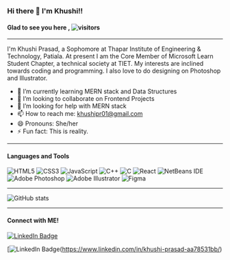 ### Hi there 👋 I'm Khushi!!

#### Glad to see you here ,  ![visitors](https://visitor-badge.glitch.me/badge?page_id=khushipr.khushipr&left_color=grey&right_color=blue)

***

I'm Khushi Prasad, a Sophomore at Thapar Institute of Engineering & Technology, Patiala.
At present I am the Core Member of Microsoft Learn Student Chapter, a technical society at TIET.
My interests are inclined towards coding and programming. I also love to do designing on Photoshop and Illustrator.


- 🌱 I’m currently learning MERN stack and Data Structures
- 👯 I’m looking to collaborate on Frontend Projects
- 🤔 I’m looking for help with MERN stack
- 📫 How to reach me: <khushipr01@gmail.com>
- 😄 Pronouns: She/her
- ⚡ Fun fact: This is reality.

***


#### Languages and Tools
![HTML5](https://img.shields.io/badge/html5-%23E34F26.svg?style=for-the-badge&logo=html5&logoColor=white)
![CSS3](https://img.shields.io/badge/css3-%231572B6.svg?style=for-the-badge&logo=css3&logoColor=white)
![JavaScript](https://img.shields.io/badge/javascript-%23323330.svg?style=for-the-badge&logo=javascript&logoColor=%23F7DF1E)
![C++](https://img.shields.io/badge/c++-%2300599C.svg?style=for-the-badge&logo=c%2B%2B&logoColor=white)
![C](https://img.shields.io/badge/c-%2300599C.svg?style=for-the-badge&logo=c&logoColor=white)
![React](https://img.shields.io/badge/react-%2320232a.svg?style=for-the-badge&logo=react&logoColor=%2361DAFB)
![NetBeans IDE](https://img.shields.io/badge/NetBeansIDE-1B6AC6.svg?style=for-the-badge&logo=apache-netbeans-ide&logoColor=white)
![Adobe Photoshop](https://img.shields.io/badge/adobephotoshop-%2331A8FF.svg?style=for-the-badge&logo=adobephotoshop&logoColor=white)
![Adobe Illustrator](https://img.shields.io/badge/adobeillustrator-%23FF9A00.svg?style=for-the-badge&logo=adobeillustrator&logoColor=white)
![Figma](https://img.shields.io/badge/figma-%23F24E1E.svg?style=for-the-badge&logo=figma&logoColor=white)

***

![GitHub stats](https://github-readme-stats.vercel.app/api?username=khushipr&show_icons=true&theme=react)

***

#### Connect with ME!
[![LinkedIn Badge](https://img.shields.io/badge/LinkedIn-Profile-informational?style=flat&logo=linkedin&logoColor=white&color=0D76A8)](https://www.linkedin.com/in/khushi-prasad-aa78531bb/)

[![LinkedIn Badge](https://camo.githubusercontent.com/c8a9c5b414cd812ad6a97a46c29af67239ddaeae08c41724ff7d945fb4c047e5/68747470733a2f2f6564656e742e6769746875622e696f2f537570657254696e7949636f6e732f696d616765732f7376672f6c696e6b6564696e2e737667)(https://www.linkedin.com/in/khushi-prasad-aa78531bb/)

